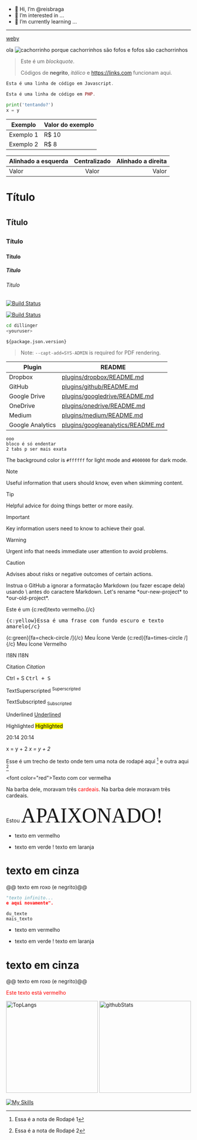 - 👋 Hi, I’m @reisbraga
- 👀 I’m interested in ...
- 🌱 I’m currently learning ...
---
[weby](github.com/reisbraga/weby)

ola ![cachorrinho](https://pipz.com/static/images/blog/eddie.png) porque cachorrinhos são fofos
e fofos são cachorrinhos

>Este é um *blockquote*.
>
>Códigos de **negrito**, _itálico_ e <https://links.com> funcionam aqui.

 ~~~javascript
Esta é uma linha de código em Javascript.
~~~

~~~php
Esta é uma linha de código em PHP.
~~~

~~~py
print('tentando?')
x = y
~~~

Exemplo   | Valor do exemplo
--------- | ------
Exemplo 1 | R$ 10
Exemplo 2 | R$ 8

Alinhado a esquerda | Centralizado | Alinhado a direita
:--------- | :------: | -------:
Valor | Valor | Valor

# Título <h1>
## Título <h2>
### Título <h3>
#### Título <h4>
##### Título <h5>
###### Título <h6>



[![Build Status](https://pipz.com/static/images/blog/eddie.png)](github.com/reisbraga/weby)

[![Build Status](https://travis-ci.org/joemccann/dillinger.svg?branch=master)](https://travis-ci.org/joemccann/dillinger)

```sh
cd dillinger
<youruser>
```

`${package.json.version}`


> Note: `--capt-add=SYS-ADMIN` is required for PDF rendering.



| Plugin | README |
| ------ | ------ |
| Dropbox | [plugins/dropbox/README.md][PlDb] |
| GitHub | [plugins/github/README.md][PlGh] |
| Google Drive | [plugins/googledrive/README.md][PlGd] |
| OneDrive | [plugins/onedrive/README.md][PlOd] |
| Medium | [plugins/medium/README.md][PlMe] |
| Google Analytics | [plugins/googleanalytics/README.md][PlGa] |



    ooo
    bloco é só endentar
    2 tabs p ser mais exata

The background color is `#ffffff` for light mode and `#000000` for dark mode.

> [!NOTE]
> Useful information that users should know, even when skimming content.

> [!TIP]
> Helpful advice for doing things better or more easily.

> [!IMPORTANT]
> Key information users need to know to achieve their goal.

> [!WARNING]
> Urgent info that needs immediate user attention to avoid problems.

> [!CAUTION]
> Advises about risks or negative outcomes of certain actions.


Instrua o GitHub a ignorar a formatação Markdown (ou fazer escape dela) usando \ antes do caractere Markdown.
Let's rename \*our-new-project\* to \*our-old-project\*.

Este é um {c:red}texto vermelho.{/c}

<kbd>{c:yellow}Essa é uma frase com fundo escuro e texto amarelo{/c}</kbd>

{c:green}[fa=check-circle /]{/c} Meu Ícone Verde
{c:red}[fa=times-circle /]{/c} Meu Ícone Vermelho

I18N <abbr>I18N</abbr>

Citation <cite>Citation</cite>

Ctrl + S <kbd>Ctrl + S</kbd>

TextSuperscripted <sup>Superscripted</sup>

TextSubscripted <sub>Subscripted</sub>

Underlined <u>Underlined</u>

Highlighted <mark>Highlighted</mark>

20:14 <time>20:14</time>

x = y + 2 <var>x = y + 2</var>


Esse é um trecho de texto onde tem uma nota de rodapé aqui [^1] e outra aqui [^2]
[^1]: Essa é a nota de Rodapé 1
[^2]: Essa é a nota de Rodapé 2


<font color=\"red\">Texto com cor vermelha</font>

Na barba dele, moravam três <span style="color:red">cardeais</span>.
Na barba dele moravam três cardeais.

Estou <span style="font-family:Papyrus; font-size:4em;">APAIXONADO!</span>

- texto em vermelho
+ texto em verde
! texto em laranja
# texto em cinza
@@ texto em roxo (e negrito)@@

```py
"texto infinito...
e aqui novamente".
```

```arm
du_texte
mais_texto
```

- texto em vermelho
+ texto em verde
! texto em laranja
# texto em cinza
@@ texto em roxo (e negrito)@@

<span style="color:red">Este texto está vermelho</span>


[//]: # (These are reference links used in the body of this note and get stripped out when the markdown processor does its job. There is no need to format nicely because it shouldn't be seen. Thanks SO - http://stackoverflow.com/questions/4823468/store-comments-in-markdown-syntax)

   [dill]: <https://github.com/joemccann/dillinger>
   [git-repo-url]: <https://github.com/joemccann/dillinger.git>
   [john gruber]: <http://daringfireball.net>
   [df1]: <http://daringfireball.net/projects/markdown/>
   [markdown-it]: <https://github.com/markdown-it/markdown-it>
   [Ace Editor]: <http://ace.ajax.org>
   [node.js]: <http://nodejs.org>
   [Twitter Bootstrap]: <http://twitter.github.com/bootstrap/>
   [jQuery]: <http://jquery.com>
   [@tjholowaychuk]: <http://twitter.com/tjholowaychuk>
   [express]: <http://expressjs.com>
   [AngularJS]: <http://angularjs.org>
   [Gulp]: <http://gulpjs.com>

   [PlDb]: <https://github.com/joemccann/dillinger/tree/master/plugins/dropbox/README.md>
   [PlGh]: <https://github.com/joemccann/dillinger/tree/master/plugins/github/README.md>
   [PlGd]: <https://github.com/joemccann/dillinger/tree/master/plugins/googledrive/README.md>
   [PlOd]: <https://github.com/joemccann/dillinger/tree/master/plugins/onedrive/README.md>
   [PlMe]: <https://github.com/joemccann/dillinger/tree/master/plugins/medium/README.md>
   [PlGa]: <https://github.com/RahulHP/dillinger/blob/master/plugins/googleanalytics/README.md>

<!---
mkdir reisbraga && cd reisbraga
echo TBD > README.md

<a href="https://github.com/anuraghazra/github-readme-stats">
  <img align="left" src="https://github-readme-stats.vercel.app/api/top-langs/?username={reisbraga}&theme={tokyonight}&layout=compact" />
</a>

[![Anurag's GitHub stats](https://github-readme-stats.vercel.app/api?username={reisbraga}&show_icons=true)](https://github.com/anuraghazra/github-readme-stats)

--->


<p align="left"> 
  <img alt="TopLangs" height="250px" src="https://github-readme-stats.vercel.app/api/top-langs/?username=reisbraga&theme=transparent&layout=compact"/>
  <img alt="githubStats" height="250px" src="https://github-readme-stats.vercel.app/api?username=reisbraga&theme=transparent&show_icons=ture"/>
</p>

[![My Skills](https://skillicons.dev/icons?i=js,html,css,py)](https://skillicons.dev)

<!---
reisbraga/reisbraga is a ✨ special ✨ repository because its `README.md` (this file) appears on your GitHub profile.
You can click the Preview link to take a look at your changes.
--->
